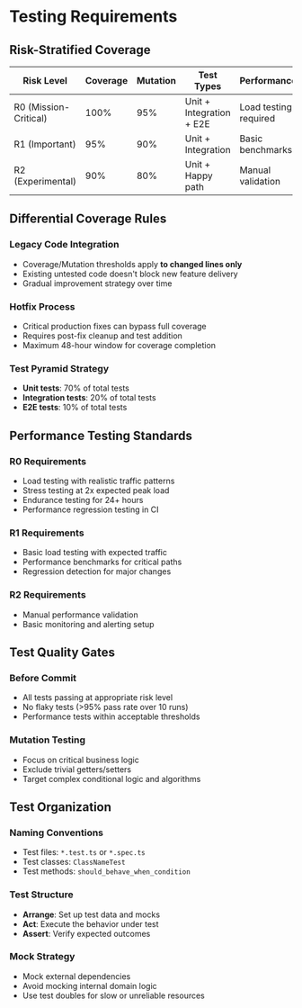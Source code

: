 # Testing Requirements

## Risk-Stratified Coverage

| Risk Level            | Coverage | Mutation | Test Types               | Performance           |
| --------------------- | -------- | -------- | ------------------------ | --------------------- |
| R0 (Mission-Critical) | 100%     | 95%      | Unit + Integration + E2E | Load testing required |
| R1 (Important)        | 95%      | 90%      | Unit + Integration       | Basic benchmarks      |
| R2 (Experimental)     | 90%      | 80%      | Unit + Happy path        | Manual validation     |

## Differential Coverage Rules

### Legacy Code Integration

- Coverage/Mutation thresholds apply **to changed lines only**
- Existing untested code doesn't block new feature delivery
- Gradual improvement strategy over time

### Hotfix Process

- Critical production fixes can bypass full coverage
- Requires post-fix cleanup and test addition
- Maximum 48-hour window for coverage completion

### Test Pyramid Strategy

- **Unit tests**: 70% of total tests
- **Integration tests**: 20% of total tests
- **E2E tests**: 10% of total tests

## Performance Testing Standards

### R0 Requirements

- Load testing with realistic traffic patterns
- Stress testing at 2x expected peak load
- Endurance testing for 24+ hours
- Performance regression testing in CI

### R1 Requirements

- Basic load testing with expected traffic
- Performance benchmarks for critical paths
- Regression detection for major changes

### R2 Requirements

- Manual performance validation
- Basic monitoring and alerting setup

## Test Quality Gates

### Before Commit

- All tests passing at appropriate risk level
- No flaky tests (>95% pass rate over 10 runs)
- Performance tests within acceptable thresholds

### Mutation Testing

- Focus on critical business logic
- Exclude trivial getters/setters
- Target complex conditional logic and algorithms

## Test Organization

### Naming Conventions

- Test files: `*.test.ts` or `*.spec.ts`
- Test classes: `ClassNameTest`
- Test methods: `should_behave_when_condition`

### Test Structure

- **Arrange**: Set up test data and mocks
- **Act**: Execute the behavior under test
- **Assert**: Verify expected outcomes

### Mock Strategy

- Mock external dependencies
- Avoid mocking internal domain logic
- Use test doubles for slow or unreliable resources
